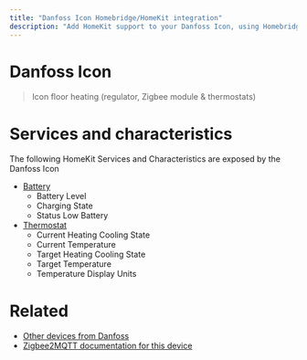 ```yaml
---
title: "Danfoss Icon Homebridge/HomeKit integration"
description: "Add HomeKit support to your Danfoss Icon, using Homebridge, Zigbee2MQTT and homebridge-z2m."
---
```

<!---
This file has been GENERATED using src/docgen/docgen.ts
DO NOT EDIT THIS FILE MANUALLY!
-->
# Danfoss Icon
> Icon floor heating (regulator, Zigbee module & thermostats)


# Services and characteristics
The following HomeKit Services and Characteristics are exposed by
the Danfoss Icon

* [Battery](../../battery.md)
  * Battery Level
  * Charging State
  * Status Low Battery
* [Thermostat](../../climate.md)
  * Current Heating Cooling State
  * Current Temperature
  * Target Heating Cooling State
  * Target Temperature
  * Temperature Display Units


# Related
* [Other devices from Danfoss](../index.md#danfoss)
* [Zigbee2MQTT documentation for this device](https://www.zigbee2mqtt.io/devices/Icon.html)